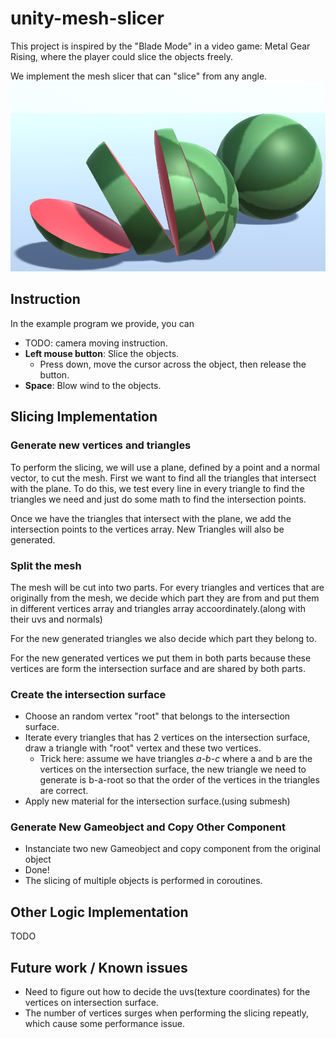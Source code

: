 # unity-mesh-slicer
This project is inspired by the "Blade Mode" in a video game: Metal Gear Rising, where the player could slice the objects freely.

We implement the mesh slicer that can "slice" from any angle.
![image](https://github.com/capneuron/unity-mesh-slicer/blob/master/Image/fig2.png?raw=true)

## Instruction
In the example program we provide, you can

- TODO: camera moving instruction.
- **Left mouse button**: Slice the objects.
    - Press down, move the cursor across the object, then release the button.
- **Space**: Blow wind to the objects.

## Slicing Implementation

### Generate new vertices and triangles
To perform the slicing, we will use a plane, defined by a point and a normal vector, to cut the mesh. First we want to find all the triangles that intersect with the plane. To do this, we test every line in every triangle to find the triangles we need and just do some math to find the intersection points.

Once we have the triangles that intersect with the plane, we add the intersection points to the vertices array. New Triangles will also be generated.
<!-- ![image](https://github.com/capneuron/unity-mesh-slicer/blob/master/Image/fig2.png?raw=true) -->

### Split the mesh
The mesh will be cut into two parts. For every triangles and vertices that are originally from the mesh, we decide which part they are from and put them in different vertices array and triangles array accoordinately.(along with their uvs and normals)

For the new generated triangles we also decide which part they belong to.

For the new generated vertices we put them in both parts because these vertices are form the intersection surface and are shared by both parts.

### Create the intersection surface
- Choose an random vertex "root" that belongs to the intersection surface.
- Iterate every triangles that has 2 vertices on the intersection surface, draw a triangle with "root" vertex and these two vertices.
    - Trick here: assume we have triangles *a-b-c* where a and b are the vertices on the intersection surface, the new triangle we need to generate is b-a-root so that the order of the vertices in the triangles are correct.
- Apply new material for the intersection surface.(using submesh)
<!-- ![image](https://github.com/capneuron/unity-mesh-slicer/blob/master/Image/fig2.png?raw=true) -->

### Generate New Gameobject and Copy Other Component
- Instanciate two new Gameobject and copy component from the original object
- Done!
- The slicing of multiple objects is performed in coroutines.

## Other Logic Implementation
TODO

## Future work / Known issues
- Need to figure out how to decide the uvs(texture coordinates) for the vertices on intersection surface.
- The number of vertices surges when performing the slicing repeatly, which cause some performance issue.
        
